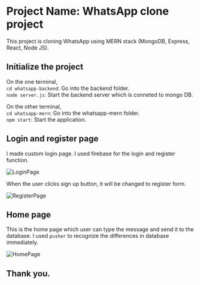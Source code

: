 # Project Name: WhatsApp clone project

This project is cloning WhatsApp using MERN stack (MongoDB, Express, React, Node JS).

## Initialize the project

On the one terminal, <br />
`cd whatsapp-backend`: Go into the backend folder. <br />
`node server.js`: Start the backend server which is conneted to mongo DB. <br />

On the other terminal, <br />
`cd whatsapp-mern`: Go into the whatsapp-mern folder. <br />
`npm start`: Start the application. <br />

## Login and register page

I made custom login page. I used firebase for the login and register function.

![LoginPage](https://user-images.githubusercontent.com/21342802/95137697-a56dd880-0736-11eb-8aa0-863cd378b194.png)

When the user clicks sign up button, it will be changed to register form.

![RegisterPage](https://user-images.githubusercontent.com/21342802/95137749-c7675b00-0736-11eb-8153-4aef21f8873c.png)

## Home page

This is the home page which user can type the message and send it to the database. I used `pusher` to recognize the differences in database immediately.

![HomePage](https://user-images.githubusercontent.com/21342802/95137450-1496fd00-0736-11eb-89fb-9e1dfd560d7f.png)

## Thank you.

